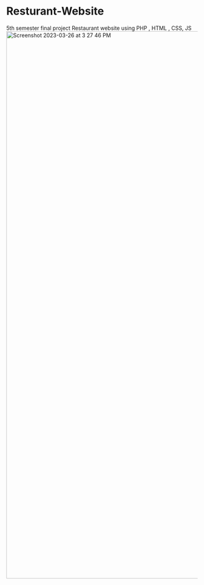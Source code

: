 # Resturant-Website
5th semester final project Restaurant website using PHP , HTML , CSS, JS 
<img width="1440" alt="Screenshot 2023-03-26 at 3 27 46 PM" src="https://user-images.githubusercontent.com/115166340/227769828-d296c063-059c-4dbe-98e2-001dddb1bc25.png">
